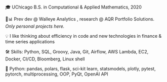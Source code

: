 🎓 UChicago B.S. in Computational & Applied Mathematics, 2020

💼📊 Prev dev @ Walleye Analytics , research @ AQR Portfolio Solutions. *Only personal projects here.*

💡 I like thinking about efficiency in code and new technologies in finance & time series applications

🛠️ Skills: Python, SQL, Groovy, Java, Git, Airflow, AWS Lambda, EC2, Docker, CI/CD, Bloomberg, Linux shell 

🐍️ Python: pandas, polars, flask, sci-kit learn, statsmodels, plotly, pytest, pytorch, multiprocessing, OOP, PyQt, OpenAI API
